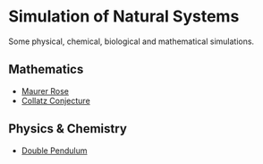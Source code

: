# Simulation of Natural Systems
Some physical, chemical, biological and mathematical simulations.

## Mathematics
* [Maurer Rose](https://github.com/thiagolermen/Simulation-of-Natural-Systems/tree/master/src/maurer_rose)
* [Collatz Conjecture](https://github.com/thiagolermen/Simulation-of-Natural-Systems/tree/master/src/collatz_conjecture)

## Physics & Chemistry
* [Double Pendulum](https://github.com/thiagolermen/Simulation-of-Natural-Systems/tree/master/src/double_pendulum)



